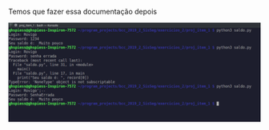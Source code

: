 Temos que fazer essa documentação depois

![console picture](https://github.com/gustavospiess/bcc_2019_2_SisSeg/blob/master/exercicios_2/Evidencia.png)
